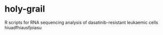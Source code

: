# holy-grail
R scripts for RNA sequencing analysis of dasatinib-resistant leukaemic cells
hiuadfhiausfjoiasu
